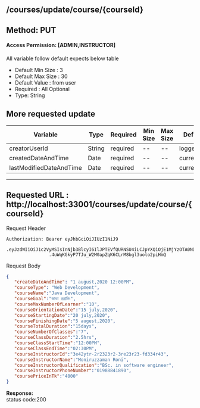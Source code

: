 
## /courses/update/course/{courseId}

## Method: PUT
#### Access Permission: [ADMIN,INSTRUCTOR]
All variable follow  default expects below table
* Default Min Size : 3
* Default Max Size : 30
* Default Value : from user
* Required : All Optional
* Type: String

## More requested update
Variable  | Type | Required | Min Size | Max Size | Default value
------------- | ------------- | ------------- | ------------- | ------------- | -------------
creatorUserId  | String  | required | -- | -- | loggedUserId
createdDateAndTime  | Date  | required | -- | -- | currentDateTime
lastModifiedDateAndTime  | Date  | required | -- | -- | currentDateTime


---
Requested URL : http://localhost:33001/courses/update/course/{courseId}<br>
---
Request Header
```
Authorization: Bearer eyJhbGciOiJIUzI1NiJ9
                .eyJzdWIiOiJ1c2VyMSIsInNjb3BlcyI6IlJPTEVfQURNSU4iLCJpYXQiOjE1MjYzOTA0NDMsImV4cCI6MTUyNjQwODQ0M30
                .4uWqKGkyP7TJu_W2M0apZqK6CLrM8bgl3uolo2piHmQ
```
Request Body
```json
{
   "createDateAndTime": "1 august,2020 12:00PM",
   "courseType": "Web Development",
   "courseName":"Java Development",
   "courseGoal":"জাভা প্রগ্রামিং",
   "courseMaxNumberOfLearner":"10",
   "courseOrientationDate":"15 july,2020",
   "courseStartingDate":"20 july,2020",
   "courseFinishingDate":"5 augest,2020",
   "courseTotalDuration":"15days",
   "courseNumberOfClasses":"7",
   "courseClassDuration":"2.5hrs",
   "courseClassStartTime":"12:00PM",
   "courseClassEndTime":"02:30PM",
   "courseInstructorId":"3e42ytr-2r2323r2-3re23r23-fd334r43",
   "courseInstructorName":"Moniruzzaman Roni",
   "courseInstructorQualification":"BSc. in software engineer",
   "courseInstructorPhoneNumber":"01988841890",
   "coursePriceInTk":"4000"
}
```
**Response:** <br>
status code:200

